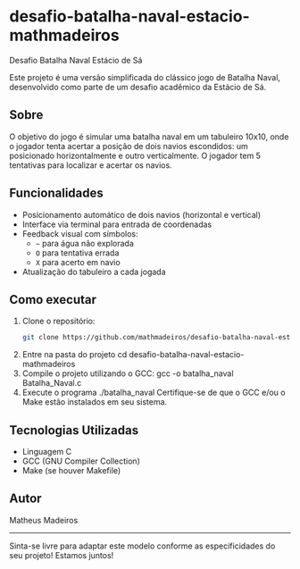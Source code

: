 # desafio-batalha-naval-estacio-mathmadeiros
Desafio Batalha Naval Estácio de Sá

Este projeto é uma versão simplificada do clássico jogo de Batalha Naval, desenvolvido como parte de um desafio acadêmico da Estácio de Sá.

## Sobre

O objetivo do jogo é simular uma batalha naval em um tabuleiro 10x10, onde o jogador tenta acertar a posição de dois navios escondidos: um posicionado horizontalmente e outro verticalmente. O jogador tem 5 tentativas para localizar e acertar os navios.

## Funcionalidades

- Posicionamento automático de dois navios (horizontal e vertical)
- Interface via terminal para entrada de coordenadas
- Feedback visual com símbolos:
  - `~` para água não explorada
  - `O` para tentativa errada
  - `X` para acerto em navio
- Atualização do tabuleiro a cada jogada

## Como executar

1. Clone o repositório:
   ```bash
   git clone https://github.com/mathmadeiros/desafio-batalha-naval-estacio-mathmadeiros.git
2. Entre na pasta do projeto
  cd desafio-batalha-naval-estacio-mathmadeiros
3. Compile o projeto utilizando o GCC:
  gcc -o batalha_naval Batalha_Naval.c
4. Execute o programa
  ./batalha_naval
  Certifique-se de que o GCC e/ou o Make estão instalados em seu sistema.

## Tecnologias Utilizadas
- Linguagem C
- GCC (GNU Compiler Collection)
- Make (se houver Makefile)

## Autor
  Matheus Madeiros

---
Sinta-se livre para adaptar este modelo conforme as especificidades do seu projeto! Estamos juntos!
